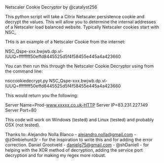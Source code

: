 Netscaler Cookie Decryptor
by @catalyst256

This python script will take a Citrix Netscaler persistence cookie and decrypt the values. This will allow you to determine the internal addresses of a Netscaler load balanced website. Typically Netscaler cookies start with NSC_

THis is an example of a Netscaler Cookie from the internet:

NSC_Qspe-xxx.bwjwb.dp.vl-IUUQ=ffffffff50effd8445525d5f4f58455e445a4a423660

You can then run this through the Netscaler Cookie Decryptor using from the command line:

nsccookiedecrypt.py NSC_Qspe-xxx.bwjwb.dp.vl-IUUQ=ffffffff50effd8445525d5f4f58455e445a4a423660

This would return you the following:

Server Name=Prod-www.xxxxx.co.uk-HTTP
Server IP=83.231.227.149
Server Port=80

This code will work on Windows (tested) and Linux (tested) and probably OSX (not tested).

Thanks to:
Alejandro Nolla Blanco - alejandro.nolla@gmail.com - @z0mbiehunt3r - for the inspiration to write this and for adding the error correction.
Daniel Grootveld - danielg75@gmail.com - @shDaniell - for helping with the XOR method of decryption, adding the service port decryption and for making my regex more robust.

